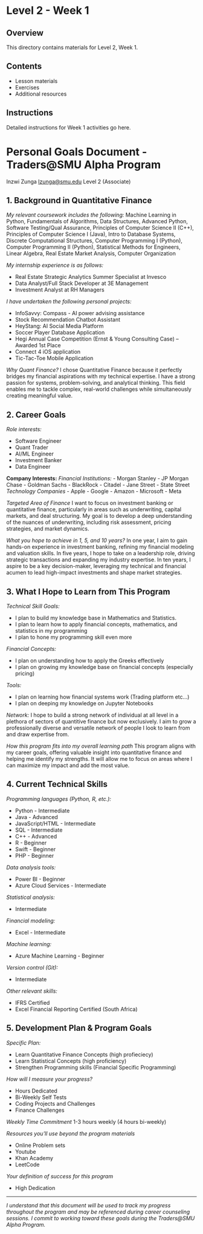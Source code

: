 # Level 2 - Week 1

## Overview

This directory contains materials for Level 2, Week 1.

## Contents

- Lesson materials
- Exercises
- Additional resources

## Instructions

Detailed instructions for Week 1 activities go here. 

# Personal Goals Document - Traders@SMU Alpha Program

Inzwi Zunga
Izunga@smu.edu
Level 2 (Associate)

## 1. Background in Quantitative Finance

*My relevant coursework includes the following:* 
Machine Learning in Python, Fundamentals of Algorithms, Data Structures, Advanced Python, Software Testing/Qual Assurance, Principles of Computer Science II (C++), Principles of Computer Science I (Java), Intro to Database Systems, Discrete Computational Structures, Computer Programming I (Python), Computer Programming II (Python), Statistical Methods for Engineers, Linear Algebra, Real Estate Market Analysis, Computer Organization

*My internship experience is as follows:*
- Real Estate Strategic Analytics Summer Specialist at Invesco
- Data Analyst/Full Stack Developer at 3E Management
- Investment Analyst at RH Managers

*I have undertaken the following personal projects:* 
- InfoSavvy: Compass - AI power advising assistance
- Stock Recommendation Chatbot Assistant 
- HeyStang: AI Social Media Platform
- Soccer Player Database Application
- Hegi Annual Case Competition (Ernst & Young Consulting Case) – Awarded 1st Place
- Connect 4 iOS application
- Tic-Tac-Toe Mobile Application

*Why Quant Finance?*
I chose Quantitative Finance because it perfectly bridges my financial aspirations with my technical expertise. I have a strong passion for systems, problem-solving, and analytical thinking. This field enables me to tackle complex, real-world challenges while simultaneously creating meaningful value.


## 2. Career Goals

*Role interests:* 
- Software Engineer
- Quant Trader
- AI/ML Engineer
- Investment Banker
- Data Engineer

**Company Interests:**
  *Financial Institutions:* 
    - Morgan Stanley
    - JP Morgan Chase
    - Goldman Sachs
    - BlackRock
    - Citadel
    - Jane Street
    - State Street
  *Technology Companies*
    - Apple
    - Google
    - Amazon
    - Microsoft
    - Meta

*Targeted Area of Finance*
I want to focus on investment banking or quantitative finance, particularly in areas such as underwriting, capital markets, and deal structuring. My goal is to develop a deep understanding of the nuances of underwriting, including risk assessment, pricing strategies, and market dynamics. 

*What you hope to achieve in 1, 5, and 10 years?*
In one year, I aim to gain hands-on experience in investment banking, refining my financial modeling and valuation skills. In five years, I hope to take on a leadership role, driving strategic transactions and expanding my industry expertise. In ten years, I aspire to be a key decision-maker, leveraging my technical and financial acumen to lead high-impact investments and shape market strategies.

## 3. What I Hope to Learn from This Program

*Technical Skill Goals:*
- I plan to build my knowledge base in Mathematics and Statistics.
- I plan to learn how to apply financial concepts, mathematics, and statistics in my programming
- I plan to hone my programming skill even more

*Financial Concepts:*
- I plan on understanding how to apply the Greeks effectively
- I plan on growing my knowledge base on financial concepts (especially pricing)

*Tools:*
- I plan on learning how financial systems work (Trading platform etc...)
- I plan on deeping my knowledge on Jupyter Notebooks

*Network:* 
I hope to build a strong network of individual at all level in a plethora of sectors of quantitive finance but now exclusively. I aim to grow a professionally diverse and versatile network of people I look to learn from and draw expertise from.

*How this program fits into my overall learning path*
This program aligns with my career goals, offering valuable insight into quantitative finance and helping me identify my strengths. It will allow me to focus on areas where I can maximize my impact and add the most value.

## 4. Current Technical Skills

*Programming languages (Python, R, etc.):*
  - Python - Intermediate
  - Java - Advanced
  - JavaScript/HTML - Intermediate
  - SQL - Intermediate
  - C++ - Advanced
  - R - Beginner
  - Swift - Beginner
  - PHP - Beginner

*Data analysis tools:*
  - Power BI - Beginner
  - Azure Cloud Services - Intermediate

*Statistical analysis:* 
  - Intermediate

*Financial modeling:*
  - Excel - Intermediate

*Machine learning:*
  - Azure Machine Learning - Beginner

*Version control (Git):*
  - Intermediate

*Other relevant skills:*
- IFRS Certified
- Excel Financial Reporting Certified (South Africa)

## 5. Development Plan & Program Goals

*Specific Plan:* 
  - Learn Quantitative Finance Concepts (high profieciecy)
  - Learn Statistical Concepts (high proficiency)
  - Strengthen Programming skills (Financial Specific Programming)

*How will I measure your progress?*
  - Hours Dedicated
  - Bi-Weekly Self Tests
  - Coding Projects and Challenges
  - Finance Challenges

*Weekly Time Commitment*
1-3 hours weekly (4 hours bi-weekly)

*Resources you'll use beyond the program materials*
- Online Problem sets
- Youtube
- Khan Academy
- LeetCode

*Your definition of success for this program*
- High Dedication


---

*I understand that this document will be used to track my progress throughout the program and may be referenced during career counseling sessions. I commit to working toward these goals during the Traders@SMU Alpha Program.* 
